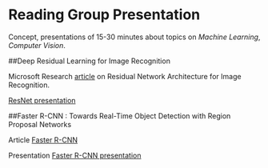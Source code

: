 # Reading Group Presentation

Concept, presentations of 15-30 minutes about topics on *Machine Learning*, *Computer Vision*.

##Deep Residual Learning for Image Recognition

Microsoft Research [article](https://arxiv.org/abs/1512.03385) on Residual Network Architecture for Image Recognition.

[ResNet presentation](ResNet/resnet_presentation.html)

##Faster R-CNN : Towards Real-Time Object Detection with Region Proposal Networks 		

Article [Faster R-CNN](https://arxiv.org/pdf/1506.01497.pdf)

Presentation [Faster R-CNN presentation](FasterRCNN/fasterrcnn_presentation.html)

